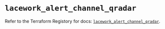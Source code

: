 # `lacework_alert_channel_qradar`

Refer to the Terraform Registory for docs: [`lacework_alert_channel_qradar`](https://registry.terraform.io/providers/lacework/lacework/1.15.0/docs/resources/alert_channel_qradar).
